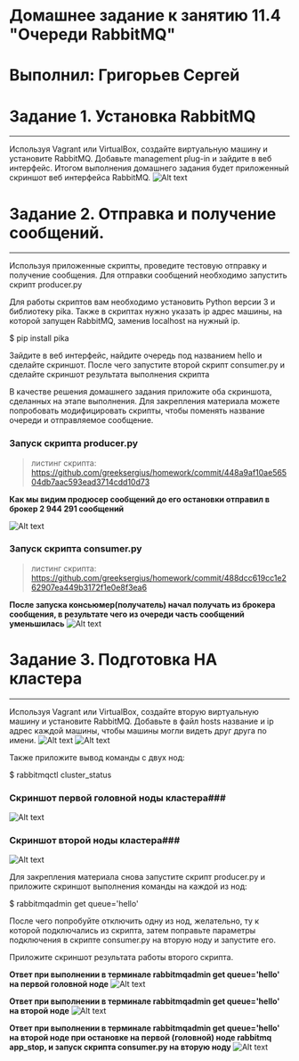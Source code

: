# Домашнее задание к занятию 11.4 "Очереди RabbitMQ" 
# Выполнил: Григорьев Сергей

# Задание 1. Установка RabbitMQ
***
Используя Vagrant или VirtualBox, создайте виртуальную машину и установите RabbitMQ. Добавьте management plug-in и зайдите в веб интерфейс.
Итогом выполнения домашнего задания будет приложенный скриншот веб интерфейса RabbitMQ.
![Alt text](https://github.com/greeksergius/homework/blob/main/2022-10-03_17-51-42.png)

# Задание 2. Отправка и получение сообщений.
***
Используя приложенные скрипты, проведите тестовую отправку и получение сообщения. Для отправки сообщений необходимо запустить скрипт producer.py

Для работы скриптов вам необходимо установить Python версии 3 и библиотеку pika. Также в скриптах нужно указать ip адрес машины, на которой запущен RabbitMQ, заменив localhost на нужный ip.

$ pip install pika

Зайдите в веб интерфейс, найдите очередь под названием hello и сделайте скриншот. После чего запустите второй скрипт consumer.py и сделайте скриншот результата выполнения скрипта

В качестве решения домашнего задания приложите оба скриншота, сделанных на этапе выполнения.
Для закрепления материала можете попробовать модифицировать скрипты, чтобы поменять название очереди и отправляемое сообщение.

### Запуск скрипта  producer.py ###
> листинг скрипта: https://github.com/greeksergius/homework/commit/448a9af10ae56504db7aac593ead3714cdd10d73

**Как мы видим продюсер сообщений до его остановки отправил в брокер 2 944 291 сообщений**

![Alt text](https://github.com/greeksergius/homework/blob/main/2022-10-04_19-15-57.png)
### Запуск скрипта  consumer.py ###
> листинг скрипта: https://github.com/greeksergius/homework/commit/488dcc619cc1e262907ea449b3172f1e0e8f3ea6

**После запуска консьюмер(получатель) начал получать из брокера сообщения, в результате чего из очереди часть сообщений уменьшилась**
![Alt text](https://github.com/greeksergius/homework/blob/main/2022-10-04_19-17-35.png)


# Задание 3. Подготовка HA кластера
***
Используя Vagrant или VirtualBox, создайте вторую виртуальную машину и установите RabbitMQ. Добавьте в файл hosts название и ip адрес каждой машины, чтобы машины могли видеть друг друга по имени.
![Alt text](https://github.com/greeksergius/homework/blob/main/2022-10-04_19-22-24.png)
![Alt text](https://github.com/greeksergius/homework/blob/main/2022-10-04_18-46-58.png)

Также приложите вывод команды с двух нод:

$ rabbitmqctl cluster_status

### Скриншот первой головной ноды кластера###
![Alt text](https://github.com/greeksergius/homework/blob/main/2022-10-04_19-26-56.png)
### Скриншот второй ноды кластера###
![Alt text](https://github.com/greeksergius/homework/blob/main/2022-10-04_19-29-24.png)

Для закрепления материала снова запустите скрипт producer.py и приложите скриншот выполнения команды на каждой из нод:

$ rabbitmqadmin get queue='hello'

После чего попробуйте отключить одну из нод, желательно, ту к которой подключались из скрипта, затем поправьте параметры подключения в скрипте consumer.py на вторую ноду и запустите его.

Приложите скриншот результата работы второго скрипта.

**Ответ при выполнении в терминале rabbitmqadmin get queue='hello' на первой головной ноде**
![Alt text](https://github.com/greeksergius/homework/blob/main/2022-10-04_19-33-47.png)

**Ответ при выполнении в терминале rabbitmqadmin get queue='hello' на второй ноде**
![Alt text](https://github.com/greeksergius/homework/blob/main/2022-10-04_19-34-40.png)

**Ответ при выполнении в терминале rabbitmqadmin get queue='hello' на второй ноде при остановке на первой (головной) ноде rabbitmq app_stop, и запуск скрипта consumer.py на вторую ноду**
![Alt text](https://github.com/greeksergius/homework/blob/main/2022-10-04_19-36-59.png)

